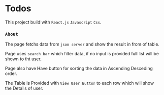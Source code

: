 # Todos

This project build with `React.js` `Javascript` `Css`.

### `About`

The page fetchs data from `json server` and show the result in from of table.

Page uses `search bar` which filter data, if no input is provided full list will be shown to tht user.

Page also have Have button for sorting the data in Ascending Desceding order.

The Table is Provided with `View User Button` to each row which will show the Details of user.
